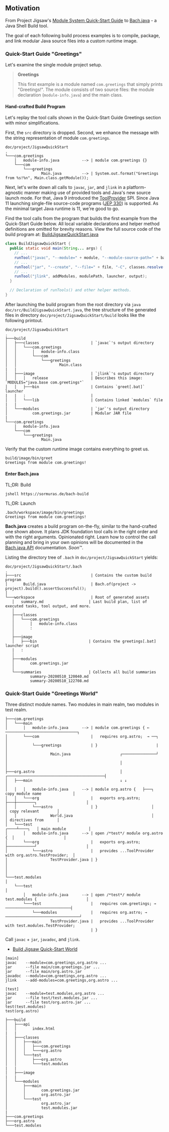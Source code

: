 ## Motivation

From Project Jigsaw's [Module System Quick-Start Guide](https://openjdk.java.net/projects/jigsaw/quick-start) to [Bach.java](https://github.com/sormuras/bach) - a Java Shell Build tool.

The goal of each following build process examples is to compile, package, and link modular Java source files into a custom runtime image.

### Quick-Start Guide "Greetings"

Let's examine the single module project setup.

> **Greetings**
>
> This first example is a module named `com.greetings` that simply prints "Greetings!".
> The module consists of two source files: the module declaration (`module-info.java`) and the main class.

#### Hand-crafted Build Program

Let's replay the tool calls shown in the Quick-Start Guide Greetings section with minor simplifications.

First, the `src` directory is dropped.
Second, we enhance the message with the string representation of module `com.greetings`.

```text
doc/project/JigsawQuickStart
.
└───com.greetings
    │   module-info.java          --> | module com.greetings {}
    └───com
        └───greetings
                Main.java         --> | System.out.format("Greetings from %s!%n", Main.class.getModule());
```

Next, let's write down all calls to `javac`, `jar`, and `jlink` in a platform-agnostic manner making use of provided tools and Java's new source launch mode.
For that, Java 9 introduced the [ToolProvider](https://docs.oracle.com/en/java/javase/11/docs/api/java.base/java/util/spi/ToolProvider.html) SPI.
Since Java 11 launching single-file source-code programs ([JEP 330](https://openjdk.java.net/jeps/330)) is supported.
As the minimal target Java runtime is 11, we're good to go.

Find the tool calls from the program that builds the first example from the Quick-Start Guide below.
All local variable declarations and helper method definitions are omitted for brevity reasons.
View the full source code of the build program at: [BuildJigsawQuickStart.java](src/BuildJigsawQuickStart.java)

```java
class BuildJigsawQuickStart {
  public static void main(String... args) {
    // ...
    runTool("javac", "--module=" + module, "--module-source-path=" + base, "-d", classes);
    // ...
    runTool("jar", "--create", "--file=" + file, "-C", classes.resolve(module), ".");
    // ...
    runTool("jlink", addModules, modulePath, launcher, output);
  }

  // Declaration of runTools() and other helper methods.
}
```

After launching the build program from the root directory via `java doc/src/BuildJigsawQuickStart.java`,
the tree structure of the generated files in directory `doc/project/JigsawQuickStart/build` looks like the following printout.

```
doc/project/JigsawQuickStart
.
├───build
│   ├───classes                       | `javac`'s output directory
│   │   └───com.greetings
│   │       │   module-info.class
│   │       └───com
│   │           └───greetings
│   │                   Main.class
|   |
│   ├───image                         | `jlink`'s output directory
│   │   │   release                   | Describes this image: `MODULES="java.base com.greetings"`
│   │   ├───bin                       | Contains `greet[.bat]` launcher
|   |   :                             |
│   │   └───lib                       | Contains linked `modules` file
|   |
│   └───modules                       | `jar`'s output directory
│           com.greetings.jar         | Modular JAR file
|
└───com.greetings
    │   module-info.java
    └───com
        └───greetings
                Main.java
```

Verify that the custom runtime image contains everything to greet us.

```shell script
build/image/bin/greet
Greetings from module com.greetings!
```

#### Enter **Bach.java**

TL;DR: Build

```shell script
jshell https://sormuras.de/bach-build
```

TL;DR: Launch

```shell script
.bach/workspace/image/bin/greetings
Greetings from module com.greetings!
```

**Bach.java** creates a build program on-the-fly, similar to the hand-crafted one shown above.
It plans JDK foundation tool calls in the right order and with the right arguments.
Opinionated right.
Learn how to control the call planning and bring in your own opinions will be documented in the [Bach.java API](https://javadoc.io/doc/de.sormuras.bach/de.sormuras.bach) documentation.
*Soon*™.

Listing the directory tree of `.bach` in `doc/project/JigsawQuickStart` yields:

 ```text
doc/project/JigsawQuickStart/.bach
.
├───src                               | Contains the custom build program
│       Build.java                    | Bach.of(project -> project).build().assertSuccessful();
│
└───workspace                         | Root of generated assets
    │   summary.md                    | Last build plan, list of executed tasks, tool output, and more.
    │
    ├───classes
    │   └───com.greetings
    │       │   module-info.class
    │       :
    │
    ├───image
    │   ├───bin                       | Contains the greetings[.bat] launcher script
    |   :
    │
    ├───modules
    │       com.greetings.jar
    │
    └───summaries                     | Collects all build summaries
            summary-20200510_120040.md
            summary-20200510_122708.md
```

### Quick-Start Guide "Greetings World"

Three distinct module names.
Two modules in main realm, two modules in test realm.

```text
├───com.greetings
│   └───main
│       │   module-info.java      --> | module com.greetings { ← ────────────────────────────────┐
│       └───com                       |   requires org.astro;  → ──┐                             │
│           └───greetings             | }                          |                             │
│                   Main.java                      ┌───────────────┘                             │
│                                                  │                                             │
├───org.astro                                      │ ┌───────────────────────────────────────────┤
│   ├───main                                       ↓ ↓                                           │
│   │   │   module-info.java      --> | module org.astro {   ├───┐ copy module name              │
│   │   └───org                       |   exports org.astro; ├───┼────────┐                      │
│   │       └───astro                 | }                        │        │ copy relevant        │
│   │               World.java                                   │        │ directives from      │
│   └───test                                                ┌────┴────┐   │ main module          │
│       │   module-info.java      --> | open /*test*/ module org.astro {  │                      │
│       └───org                       |   exports org.astro; ├────────────┘                      │
│           └───astro                 |   provides ...ToolProvider with org.astro.TestProvider;  │
│                   TestProvider.java | }                                                        │
│                                                                                                │
└───test.modules                                                                                 │
    └───test                                                                                     │
        │   module-info.java      --> | open /*test*/ module test.modules {                      │
        └───test                      |   requires com.greetings; → ─────────────────────────────┤
            └───modules               |   requires org.astro; → ─────────────────────────────────┘
                    TestProvider.java |   provides ...ToolProvider with test.modules.TestProvider;
                                      | }
```

Call `javac` + `jar`, `javadoc`, and `jlink`.

- [Build Jigsaw Quick-Start World](src/BuildJigsawQuickStartWorld.java)

```text
[main]
javac    --module=com.greetings,org.astro ...
jar      --file main/com.greetings.jar ...
jar      --file main/org.astro.jar
javadoc  --module=com.greetings,org.astro ...
jlink    --add-modules=com.greetings,org.astro ...

[test]
javac    --module=test.modules,org.astro ...
jar      --file test/test.modules.jar ...
jar      --file test/org.astro.jar ...
test(test.modules)
test(org.astro)
```

```
├───build
│   ├───api
│   │       index.html
|   |
│   ├───classes
│   │   ├───main
│   │   │   ├───com.greetings
│   │   │   └───org.astro
│   │   └───test
│   │       ├───org.astro
│   │       └───test.modules
|   |
│   ├───image
|   |
│   └───modules
│       ├───main
│       │       com.greetings.jar
│       │       org.astro.jar
│       └───test
│               org.astro.jar
│               test.modules.jar
|
├───com.greetings
├───org.astro
└───test.modules
```
